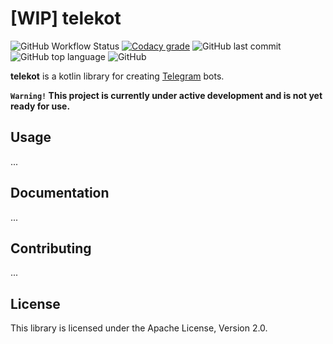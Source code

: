 # [WIP] telekot

![GitHub Workflow Status](https://img.shields.io/github/workflow/status/Amper/telekot/CI)
[![Codacy grade](https://img.shields.io/codacy/grade/004e390276064f9b9c2ae374dbf4ae40)](https://app.codacy.com/manual/__3/telekot?utm_source=github.com&utm_medium=referral&utm_content=Amper/telekot&utm_campaign=Badge_Grade_Settings)
![GitHub last commit](https://img.shields.io/github/last-commit/Amper/telekot)
![GitHub top language](https://img.shields.io/github/languages/top/Amper/telekot)
![GitHub](https://img.shields.io/github/license/Amper/telekot)

**telekot** is a kotlin library for creating [Telegram](https//telegram.org) bots.

**`Warning!` This project is currently under active development and is not yet ready for use.**

## Usage

...

## Documentation

...

## Contributing

...

## License

This library is licensed under the Apache License, Version 2.0.
